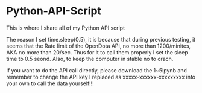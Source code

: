 # Python-API-Script
This is where I share all of my Python API script

The reason I set time.sleep(0.5), it is because that during previous testing, it seems that the Rate limit of the OpenDota API, no more than 1200/minites, AKA no more than 20/sec. Thus for it to call them properly I set the sleep time to 0.5 seond.
Also, to keep the computer in stable no to crach.

If you want to do the API call directly, please download the 1~5ipynb and remember to change the API key I replaced as xxxxx-xxxxxx-xxxxxxxxx into your own to call the data yourself!!!


